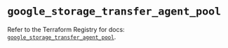 # `google_storage_transfer_agent_pool`

Refer to the Terraform Registry for docs: [`google_storage_transfer_agent_pool`](https://registry.terraform.io/providers/hashicorp/google-beta/5.43.0/docs/resources/google_storage_transfer_agent_pool).
